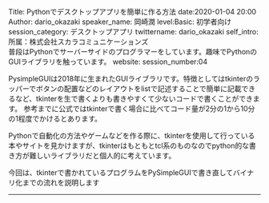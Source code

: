 Title: Pythonでデスクトップアプリを簡単に作る方法
date:2020-01-04 20:00
Author: dario_okazaki
speaker_name: 岡崎潤
level:Basic: 初学者向け
session_category: デスクトップアプリ
twittername: dario_okazaki
self_intro: 所属：株式会社スカラコミュニケーションズ<br>普段はPythonでサーバーサイドのプログラマーをしています。趣味でPythonのGUIライブラリを触っています。
website:
session_number:04

PysimpleGUIは2018年に生まれたGUIライブラリです。特徴としてはtkinterのラッパーでボタンの配置などのレイアウトをlistで記述することで簡単に記載できるなど、tkinterを生で書くよりも書きやすくて少ないコードで書くことができます。 参考までに公式ではtkinterで書く場合に比べてコード量が2分の1から10分の1程度でかけるとあります。

Pythonで自動化の方法やゲームなどを作る際に、tkinterを使用して行っている本やサイトを見かけますが、tkinterはもともとtcl系のものなのでpython的な書き方が難しいライブラリだと個人的に考えています。

今回は、tkinterで書かれているプログラムをPySimpleGUIで書き直してバイナリ化までの流れを説明します

---
